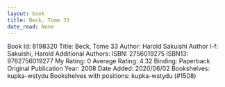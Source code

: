 ```yaml
---
layout: book
title: Beck, Tome 33
date_read: None
---
```


Book Id: 8198320
Title: Beck, Tome 33
Author: Harold Sakuishi
Author l-f: Sakuishi, Harold
Additional Authors: 
ISBN: 2756019275
ISBN13: 9782756019277
My Rating: 0
Average Rating: 4.32
Binding: Paperback
Original Publication Year: 2008
Date Added: 2020/06/02
Bookshelves: kupka-wstydu
Bookshelves with positions: kupka-wstydu (#1508)

